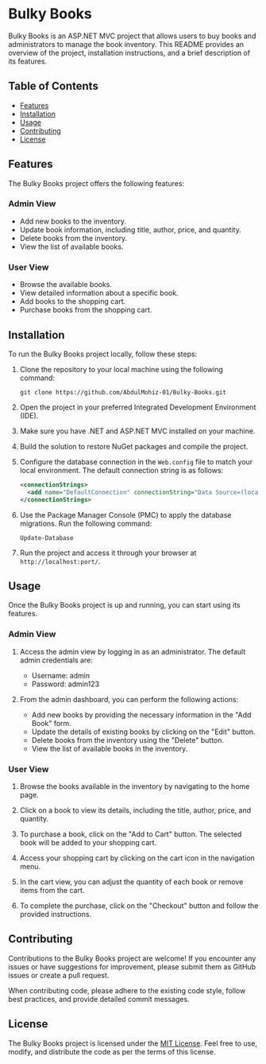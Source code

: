 # Bulky Books

Bulky Books is an ASP.NET MVC project that allows users to buy books and administrators to manage the book inventory. This README provides an overview of the project, installation instructions, and a brief description of its features.

## Table of Contents
- [Features](#features)
- [Installation](#installation)
- [Usage](#usage)
- [Contributing](#contributing)
- [License](#license)

## Features
The Bulky Books project offers the following features:

### Admin View
- Add new books to the inventory.
- Update book information, including title, author, price, and quantity.
- Delete books from the inventory.
- View the list of available books.

### User View
- Browse the available books.
- View detailed information about a specific book.
- Add books to the shopping cart.
- Purchase books from the shopping cart.

## Installation
To run the Bulky Books project locally, follow these steps:

1. Clone the repository to your local machine using the following command:
   ```
   git clone https://github.com/AbdulMohiz-01/Bulky-Books.git
   ```

2. Open the project in your preferred Integrated Development Environment (IDE).

3. Make sure you have .NET and ASP.NET MVC installed on your machine.

4. Build the solution to restore NuGet packages and compile the project.

5. Configure the database connection in the `Web.config` file to match your local environment. The default connection string is as follows:
   ```xml
   <connectionStrings>
     <add name="DefaultConnection" connectionString="Data Source=(localdb)\MSSQLLocalDB;Initial Catalog=BulkyBooks;Integrated Security=True;MultipleActiveResultSets=True" providerName="System.Data.SqlClient" />
   </connectionStrings>
   ```

6. Use the Package Manager Console (PMC) to apply the database migrations. Run the following command:
   ```
   Update-Database
   ```

7. Run the project and access it through your browser at `http://localhost:port/`.

## Usage
Once the Bulky Books project is up and running, you can start using its features.

### Admin View
1. Access the admin view by logging in as an administrator. The default admin credentials are:
   - Username: admin
   - Password: admin123

2. From the admin dashboard, you can perform the following actions:
   - Add new books by providing the necessary information in the "Add Book" form.
   - Update the details of existing books by clicking on the "Edit" button.
   - Delete books from the inventory using the "Delete" button.
   - View the list of available books in the inventory.

### User View
1. Browse the books available in the inventory by navigating to the home page.

2. Click on a book to view its details, including the title, author, price, and quantity.

3. To purchase a book, click on the "Add to Cart" button. The selected book will be added to your shopping cart.

4. Access your shopping cart by clicking on the cart icon in the navigation menu.

5. In the cart view, you can adjust the quantity of each book or remove items from the cart.

6. To complete the purchase, click on the "Checkout" button and follow the provided instructions.

## Contributing
Contributions to the Bulky Books project are welcome! If you encounter any issues or have suggestions for improvement, please submit them as GitHub issues or create a pull request.

When contributing code, please adhere to the existing code style, follow best practices, and provide detailed commit messages.

## License
The Bulky Books project is licensed under the [MIT License](LICENSE). Feel free to use, modify, and distribute the code as per the terms of this license.
